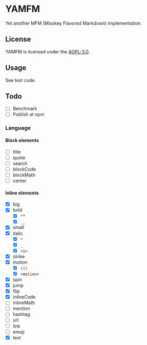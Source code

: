 # YAMFM
Yet another MFM (Misskey Flavored Markdown) implementation.

## License
YAMFM is licensed under the [AGPL-3.0](LICENSE).

## Usage
See test code.

## Todo
* [ ] Benchmark
* [ ] Publish at npm

### Language
#### Block elements
* [ ] title
* [ ] quote
* [ ] search
* [ ] blockCode
* [ ] blockMath
* [ ] center

#### Inline elements
* [x] big
* [x] bold
  * [x] `**`
  * [x] `__`
* [x] small
* [x] italic
  * [x] `*`
  * [x] `_`
  * [x] `<i>`
* [x] strike
* [x] motion
  * [x] `(((`
  * [x] `<motion>`
* [x] spin
* [x] jump
* [x] flip
* [x] inlineCode
* [ ] inlineMath
* [ ] mention
* [ ] hashtag
* [ ] url
* [ ] link
* [ ] emoji
* [x] text
